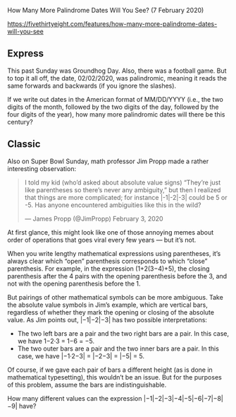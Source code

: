 How Many More Palindrome Dates Will You See? (7 February 2020)

https://fivethirtyeight.com/features/how-many-more-palindrome-dates-will-you-see

## Express

This past Sunday was Groundhog Day.
Also, there was a football game.
But to top it all off, the date, 02/02/2020, was palindromic, meaning it reads the same forwards and backwards (if you ignore the slashes).

If we write out dates in the American format of MM/DD/YYYY (i.e., the two digits of the month, followed by the two digits of the day, followed by the four digits of the year), how many more palindromic dates will there be this century?

## Classic

Also on Super Bowl Sunday, math professor Jim Propp made a rather interesting observation:

>I told my kid (who’d asked about absolute value signs) “They’re just like parentheses so there’s never any ambiguity,” but then I realized that things are more complicated; for instance |-1|-2|-3| could be 5 or -5. Has anyone encountered ambiguities like this in the wild?
>
>— James Propp (@JimPropp) February 3, 2020

At first glance, this might look like one of those annoying memes about order of operations that goes viral every few years — but it’s not.

When you write lengthy mathematical expressions using parentheses, it’s always clear which “open” parenthesis corresponds to which “close” parenthesis.
For example, in the expression (1+2(3−4)+5), the closing parenthesis after the 4 pairs with the opening parenthesis before the 3, and not with the opening parenthesis before the 1.

But pairings of other mathematical symbols can be more ambiguous.
Take the absolute value symbols in Jim’s example, which are vertical bars, regardless of whether they mark the opening or closing of the absolute value.
As Jim points out, |−1|−2|−3| has two possible interpretations:

* The two left bars are a pair and the two right bars are a pair. In this case, we have 1−2·3 = 1−6 = −5.
* The two outer bars are a pair and the two inner bars are a pair. In this case, we have |−1·2−3| = |−2−3| = |−5| = 5.

Of course, if we gave each pair of bars a different height (as is done in mathematical typesetting), this wouldn’t be an issue.
But for the purposes of this problem, assume the bars are indistinguishable.

How many different values can the expression |−1|−2|−3|−4|−5|−6|−7|−8|−9| have?
